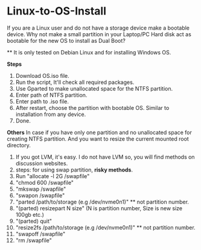 # Linux-to-OS-Install
If you are a Linux user and do not have a storage device make a bootable device.
Why not make a small partition in your Laptop/PC Hard disk act as bootable for the new OS to install as Dual Boot?

** It is only tested on Debian Linux and for installing Windows OS.

**Steps**
1. Download OS.iso file.
2. Run the script, It'll check all required packages.
3. Use Gparted to make unallocated space for the NTFS partition.
4. Enter path of NTFS partition.
5. Enter path to .iso file.
6. After restart, choose the partition with bootable OS. Similar to installation from any device.
7. Done. 

**Others**
In case if you have only one partition and no unallocated space for creating NTFS partition. And you want to resize the current mounted root directory. 
1. If you got LVM, it's easy. I do not have LVM so, you will find methods on discussion websites.
2. steps: for using swap partition, **risky methods**.
3. Run "allocate -l 2G /swapfile"
4.  "chmod 600 /swapfile"
5.  "mkswap /swapfile"
6.  "swapon /swapfile"
7.  "parted /path/to/storage (e.g /dev/nvme0n1)" ** not partition number.
8.  "(parted) resizepart N size" (N is partition number, Size is new size 100gb etc.)
9.  "(parted) quit"
10. "resize2fs /path/to/storage (e.g /dev/nvme0n1)" ** not partition number.
11. "swapoff /swapfile"
12. "rm /swapfile"
